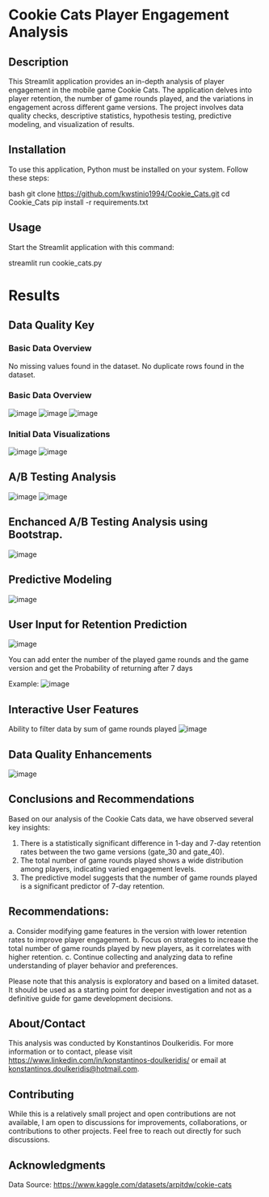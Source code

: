 # Cookie Cats Player Engagement Analysis

## Description
This Streamlit application provides an in-depth analysis of player engagement in the mobile game Cookie Cats. The application delves into player retention, the number of game rounds played, and the variations in engagement across different game versions. 
The project involves data quality checks, descriptive statistics, hypothesis testing, predictive modeling, and visualization of results.

## Installation
To use this application, Python must be installed on your system. Follow these steps:

bash
git clone https://github.com/kwstinio1994/Cookie_Cats.git
cd Cookie_Cats
pip install -r requirements.txt

## Usage
Start the Streamlit application with this command:

streamlit run cookie_cats.py

# Results

## Data Quality Key
### Basic Data Overview
No missing values found in the dataset.
No duplicate rows found in the dataset.

### Basic Data Overview
![image](https://github.com/kwstinio1994/Cookie_Cats/assets/151637921/3296354a-4e07-4b89-b955-5c4343d4ebaa)
![image](https://github.com/kwstinio1994/Cookie_Cats/assets/151637921/57b16a38-2eb2-4ebc-8648-fc6bf0fa11d2)
![image](https://github.com/kwstinio1994/Cookie_Cats/assets/151637921/3cce33b0-f3a8-469b-a09b-24ae02527ac5)

### Initial Data Visualizations
![image](https://github.com/kwstinio1994/Cookie_Cats/assets/151637921/82db7749-2e51-4712-b555-0887f3a00534)
![image](https://github.com/kwstinio1994/Cookie_Cats/assets/151637921/763bfb62-e0d4-4db3-abc8-e9a4048359c1)

## A/B Testing Analysis
![image](https://github.com/kwstinio1994/Cookie_Cats/assets/151637921/a646ac0c-20c3-4e4b-b3a3-8fe295dee2d9)
![image](https://github.com/kwstinio1994/Cookie_Cats/assets/151637921/895d16ab-93c6-463f-8569-ef295d1fcb48)

## Enchanced A/B Testing Analysis using Bootstrap.
![image](https://github.com/kwstinio1994/Cookie_Cats/assets/151637921/849df56a-124e-4f21-a6c4-58a3edf396b1)

## Predictive Modeling
![image](https://github.com/kwstinio1994/Cookie_Cats/assets/151637921/4ea1f612-303b-4a80-b572-6d0d483193ff)

## User Input for Retention Prediction
![image](https://github.com/kwstinio1994/Cookie_Cats/assets/151637921/241a7eca-8d20-4215-80d0-61ec13daea19)

You can add enter the number of the played game rounds and the game version and get the Probability of returning after 7 days

Example:
![image](https://github.com/kwstinio1994/Cookie_Cats/assets/151637921/6e9594e6-830a-4b5a-9e80-e578d4a09f91)

## Interactive User Features
Ability to filter data by sum of game rounds played
![image](https://github.com/kwstinio1994/Cookie_Cats/assets/151637921/83facd3a-9c2a-4cf9-9c82-4abf9ac0d4b1)

## Data Quality Enhancements
![image](https://github.com/kwstinio1994/Cookie_Cats/assets/151637921/dba58842-e183-4034-a7a0-5269ac16f512)

## Conclusions and Recommendations
Based on our analysis of the Cookie Cats data, we have observed several key insights:

1. There is a statistically significant difference in 1-day and 7-day retention rates between the two game versions (gate_30 and gate_40).
2. The total number of game rounds played shows a wide distribution among players, indicating varied engagement levels.
3. The predictive model suggests that the number of game rounds played is a significant predictor of 7-day retention.

## Recommendations:

a. Consider modifying game features in the version with lower retention rates to improve player engagement.
b. Focus on strategies to increase the total number of game rounds played by new players, as it correlates with higher retention.
c. Continue collecting and analyzing data to refine understanding of player behavior and preferences.

Please note that this analysis is exploratory and based on a limited dataset. It should be used as a starting point for deeper investigation and not as a definitive guide for game development decisions.

## About/Contact
This analysis was conducted by Konstantinos Doulkeridis. For more information or to contact,
please visit https://www.linkedin.com/in/konstantinos-doulkeridis/ or email at konstantinos.doulkeridis@hotmail.com.

## Contributing
While this is a relatively small project and open contributions are not available, 
I am open to discussions for improvements, collaborations, or contributions to other projects. 
Feel free to reach out directly for such discussions.

## Acknowledgments
Data Source: https://www.kaggle.com/datasets/arpitdw/cokie-cats 




